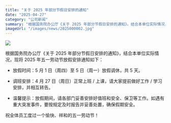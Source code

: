 ```yaml
---
title: "关于 2025 年部分节假日安排的通知"
date: "2025-04-27"
category: "公司新闻"
summary: "根据国务院办公厅《关于 2025 年部分节假日安排的通知》，结合本单位实际情况，现将 2025 年五一劳动节放假安排通知如下：​"
imageUrl: "/images/news/2025000002.jpg"
---
```


![](/images/news/2025000001.jpg)

根据国务院办公厅《关于 2025 年部分节假日安排的通知》，结合本单位实际情况，现将 2025 年五一劳动节放假安排通知如下：​

- 放假时间：5 月 1 日（周四）至 5 日（周一）放假调休，共 5 天。

- 调班安排：4 月 27 日（周日）正常上班 / 上课，请大家提前做好工作 / 学习安排，并相互转告。

- 温馨提示：放假期间，请各部门妥善安排好值班和安全、保卫等工作。如遇有重大突发事件，要按规定及时报告并妥善处置，确保假期安全。

祝全体员工度过一个愉快、祥和的五一劳动节！
